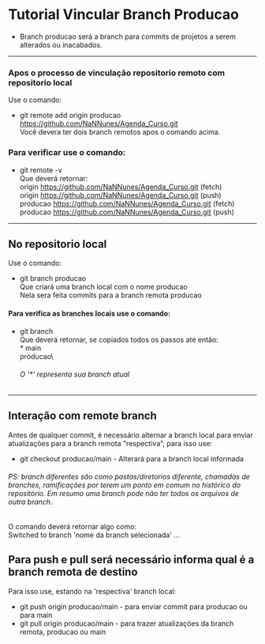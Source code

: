 #  Tutorial Vincular Branch Producao
- Branch producao será a branch para commits de projetos a serem alterados ou inacabados.
---

### Apos o processo de vinculação repositorio remoto com repositorio local
Use o comando:
- git remote add origin producao https://github.com/NaNNunes/Agenda_Curso.git \
Você devera ter dois branch remotos apos o comando acima.

### Para verificar use o comando:
- git remote -v \
Que deverá retornar:\
origin https://github.com/NaNNunes/Agenda_Curso.git (fetch) \
origin https://github.com/NaNNunes/Agenda_Curso.git (push) \
producao  https://github.com/NaNNunes/Agenda_Curso.git (fetch) \
producao https://github.com/NaNNunes/Agenda_Curso.git (push) 
---

## No repositorio local
Use o comando:
- git branch producao\
Que criará uma branch local com o nome producao\
Nela sera feita commits para a branch remota producao

#### Para verifica as branches locais use o comando:
- git branch\
  Que deverá retornar, se copiados todos os passos até então:\
   \* main \
  producao\
  ###### O '*' representa sua branch atual
---

## Interação com remote branch
Antes de qualquer commit, é necessário alternar a branch local para enviar atualizações para a branch remota "respectiva", para isso use:
- git checkout producao/main - Alterará para a branch local informada
###### PS: branch diferentes são como pastas/diretorios diferente, chamadas de branches, ramificações por terem um ponto em comum no histórico do repositório. Em resumo uma branch pode não ter todos os arquivos de outra branch.
O comando deverá retornar algo como: \
Switched to branch 'nome da branch selecionada'
...

## Para push e pull será necessário informa qual é a branch remota de destino
Para isso use, estando na 'respectiva' branch local:
- git push origin producao/main - para enviar commit para producao ou para main
- git pull origin producao/main - para trazer atualizações da branch remota, producao ou main  
